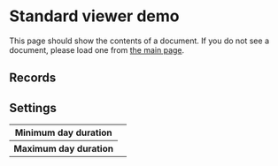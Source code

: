 # Standard viewer demo

This page should show the contents of a document.  If you do not see a document, please load one from [the main page](../../).

<a id="diary-standard-link"></a>

## Records

<template class="diary-element" name="records"><div>

<h3>Status</h3>

<dl>

<dt>Status</dt>
<dd class="diary-element" name="status"></dd>

<dt>Start time</dt>
<dd>
<span class="diary-element diary-date" name="start"></span>, timezone: <span class="diary-element" name="start_timezone"></span>
</dd>

<dt>End time</dt>
<dd>
<span class="diary-element diary-date" name="end"></span>, timezone: <span class="diary-element" name="end_timezone"></span>
</dd>

<dt>Duration (not including gaps)</dt>
<dd class="diary-element diary-duration" name="duration"></dd>

</dl>

<h3>Commentary</h3>

<dl>

<dt>Tags</dt>
<dd class="diary-element diary-json" name="tags"></dd>

<dt>Comments</dt>
<dd class="diary-element diary-is-list" name="comments"></dd>

</dl>

<h3>Metadata</h3>

<dl>

<dt>Day number</dt>
<dd class="diary-element diary-is-list" name="day_number"></dd>

<dt>Is this the start of new day?</dt>
<dd class="diary-element diary-is-list" name="start_of_new_day"></dd>

<dt>Is this the primary sleep of the day?</dt>
<dd class="diary-element diary-is-list" name="is_primary_sleep"></dd>

<dt>Does it look like there is a missing record after this one?</dt>
<dd class="diary-element diary-is-list" name="missing_record_after"></dd>

</dl>

<hr>

</div></template>

## Settings

<table>
<tr><th>Minimum day duration</th><td class="diary-element diary-duration" name="minimum_day_duration"></td></tr>
<tr><th>Maximum day duration</th><td class="diary-element diary-duration" name="maximum_day_duration"></td></tr>
</table>

<script src="../../sleep-diary-formats.js"></script>
<script src="../demo.js"></script>
